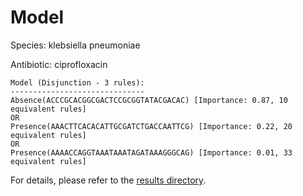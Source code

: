 
# Model

Species: klebsiella pneumoniae

Antibiotic: ciprofloxacin

```
Model (Disjunction - 3 rules):
------------------------------
Absence(ACCCGCACGGCGACTCCGCGGTATACGACAC) [Importance: 0.87, 10 equivalent rules]
OR
Presence(AAACTTCACACATTGCGATCTGACCAATTCG) [Importance: 0.22, 20 equivalent rules]
OR
Presence(AAAACCAGGTAAATAAATAGATAAAGGGCAG) [Importance: 0.01, 33 equivalent rules]

```

For details, please refer to the [results directory](../../../../../results/scm_b/klebsiella%20pneumoniae/ciprofloxacin/repeat_2/).

